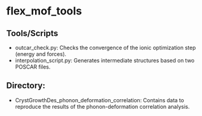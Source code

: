 # flex_mof_tools

## Tools/Scripts
  - outcar_check.py: Checks the convergence of the ionic optimization step (energy and forces).
  - interpolation_script.py: Generates intermediate structures based on two POSCAR files.

## Directory:
  - CrystGrowthDes_phonon_deformation_correlation: Contains data to reproduce the results of the phonon-deformation correlation analysis.
